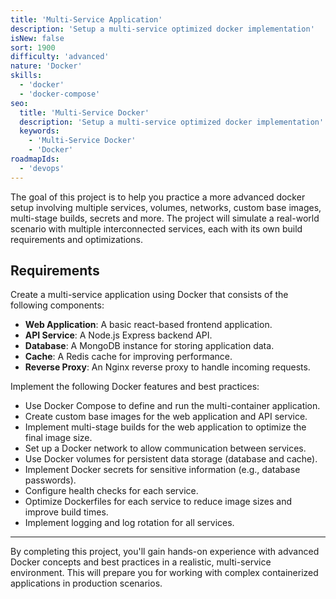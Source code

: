 ```yaml
---
title: 'Multi-Service Application'
description: 'Setup a multi-service optimized docker implementation'
isNew: false
sort: 1900
difficulty: 'advanced'
nature: 'Docker'
skills:
  - 'docker'
  - 'docker-compose'
seo:
  title: 'Multi-Service Docker'
  description: 'Setup a multi-service optimized docker implementation'
  keywords:
    - 'Multi-Service Docker'
    - 'Docker'
roadmapIds:
  - 'devops'
---
```


The goal of this project is to help you practice a more advanced docker setup involving multiple services, volumes, networks, custom base images, multi-stage builds, secrets and more. The project will simulate a real-world scenario with multiple interconnected services, each with its own build requirements and optimizations.

## Requirements

Create a multi-service application using Docker that consists of the following components:

- **Web Application**: A basic react-based frontend application.
- **API Service**: A Node.js Express backend API.
- **Database**: A MongoDB instance for storing application data.
- **Cache**: A Redis cache for improving performance.
- **Reverse Proxy**: An Nginx reverse proxy to handle incoming requests.

Implement the following Docker features and best practices:

- Use Docker Compose to define and run the multi-container application.
- Create custom base images for the web application and API service.
- Implement multi-stage builds for the web application to optimize the final image size.
- Set up a Docker network to allow communication between services.
- Use Docker volumes for persistent data storage (database and cache).
- Implement Docker secrets for sensitive information (e.g., database passwords).
- Configure health checks for each service.
- Optimize Dockerfiles for each service to reduce image sizes and improve build times.
- Implement logging and log rotation for all services.

<hr />

By completing this project, you'll gain hands-on experience with advanced Docker concepts and best practices in a realistic, multi-service environment. This will prepare you for working with complex containerized applications in production scenarios.
